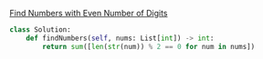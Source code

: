 [Find Numbers with Even Number of Digits](https://leetcode.com/explore/learn/card/fun-with-arrays/521/introduction/3237/)

```python
class Solution:
    def findNumbers(self, nums: List[int]) -> int:
        return sum([len(str(num)) % 2 == 0 for num in nums])

```
